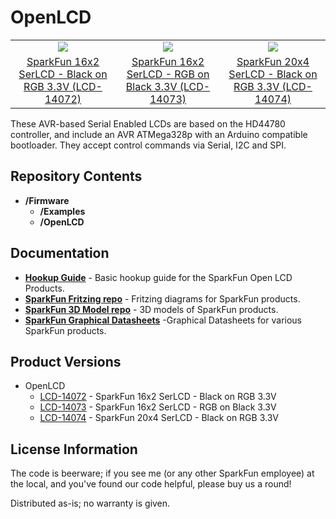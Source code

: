OpenLCD 
=========

<table class="table table-hover table-striped table-bordered">
  <tr align="center">
   <td><a href="https://www.sparkfun.com/products/14072"><img src="https://cdn.sparkfun.com/assets/parts/1/1/9/2/5/14072-SparkFun_16x2_SerLCD_-_Black_on_RGB_3.3V-01.jpg"></a></td>
   <td><a href="https://www.sparkfun.com/products/14073"><img src="https://cdn.sparkfun.com/assets/parts/1/1/9/2/6/14073-SparkFun_16x2_SerLCD_-_RGB_on_Black_3.3V-01.jpg"></a></td>
   <td><a href="https://www.sparkfun.com/products/14074"><img src="https://cdn.sparkfun.com/assets/parts/1/1/9/2/7/14074-SparkFun_20x4_SerLCD_-_Black_on_RGB_3.3V-01.jpg"></a></td>
  </tr>
  <tr align="center">
    <td><a href="https://www.sparkfun.com/products/14072">SparkFun 16x2 SerLCD - Black on RGB 3.3V (LCD-14072)</a></td>
    <td><a href="https://www.sparkfun.com/products/14073">SparkFun 16x2 SerLCD - RGB on Black 3.3V (LCD-14073)</a></td>
    <td><a href="https://www.sparkfun.com/products/14074">SparkFun 20x4 SerLCD - Black on RGB 3.3V (LCD-14074)</a></td>
  </tr>
</table>

These AVR-based Serial Enabled LCDs are based on the HD44780 controller, and include an AVR ATMega328p with an Arduino compatible bootloader. They accept control commands via Serial, I2C and SPI. 

Repository Contents
-------------------
* **/Firmware**
  * **/Examples**
  * **/OpenLCD**

Documentation
--------------
* **[Hookup Guide](https://learn.sparkfun.com/tutorials/avr-based-serial-enabled-lcds-hookup-guide)** - Basic hookup guide for the SparkFun Open LCD Products.
* **[SparkFun Fritzing repo](https://github.com/sparkfun/Fritzing_Parts)** - Fritzing diagrams for SparkFun products.
* **[SparkFun 3D Model repo](https://github.com/sparkfun/3D_Models)** - 3D models of SparkFun products. 
* **[SparkFun Graphical Datasheets](https://github.com/sparkfun/Graphical_Datasheets)** -Graphical Datasheets for various SparkFun products.

Product Versions
----------------
* OpenLCD
  * [LCD-14072](https://www.sparkfun.com/products/14072) - SparkFun 16x2 SerLCD - Black on RGB 3.3V
  * [LCD-14073](https://www.sparkfun.com/products/14073) - SparkFun 16x2 SerLCD - RGB on Black 3.3V
  * [LCD-14074](https://www.sparkfun.com/products/14074) - SparkFun 20x4 SerLCD - Black on RGB 3.3V

License Information
-------------------
The code is beerware; if you see me (or any other SparkFun employee) at the local, and you've found our code helpful, please buy us a round!

Distributed as-is; no warranty is given.
